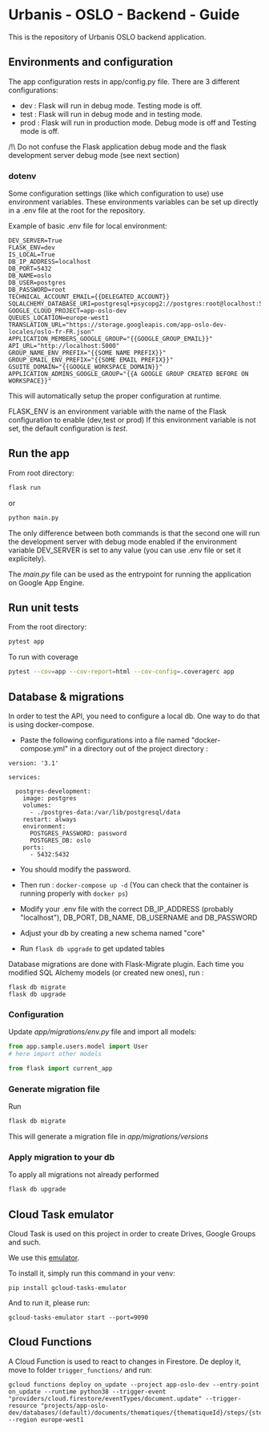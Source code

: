 # Urbanis - OSLO - Backend - Guide

This is the repository of Urbanis OSLO backend application.

## Environments and configuration
The app configuration rests in app/config.py file.
There are 3 different configurations:
- dev : Flask will run in debug mode. Testing mode is off.
- test : Flask will run in debug mode and in testing mode.
- prod : Flask will run in production mode. Debug mode is off and Testing mode is off.

/!\ Do not confuse the Flask application debug mode and the flask development server debug mode (see next section)

### dotenv 
Some configuration settings (like which configuration to use) use environment variables.
These environments variables can be set up directly in a .env file at the root for the repository.

Example of basic .env file for local environment:
```
DEV_SERVER=True
FLASK_ENV=dev
IS_LOCAL=True
DB_IP_ADDRESS=localhost
DB_PORT=5432
DB_NAME=oslo
DB_USER=postgres
DB_PASSWORD=root
TECHNICAL_ACCOUNT_EMAIL={{DELEGATED_ACCOUNT}}
SQLALCHEMY_DATABASE_URI=postgresql+psycopg2://postgres:root@localhost:5432/oslo
GOOGLE_CLOUD_PROJECT=app-oslo-dev
QUEUES_LOCATION=europe-west1
TRANSLATION_URL="https://storage.googleapis.com/app-oslo-dev-locales/oslo-fr-FR.json"
APPLICATION_MEMBERS_GOOGLE_GROUP="{{GOOGLE_GROUP_EMAIL}}"
API_URL="http://localhost:5000"
GROUP_NAME_ENV_PREFIX="{{SOME NAME PREFIX}}"
GROUP_EMAIL_ENV_PREFIX="{{SOME EMAIL PREFIX}}"
GSUITE_DOMAIN="{{GOOGLE_WORKSPACE_DOMAIN}}"
APPLICATION_ADMINS_GOOGLE_GROUP="{{A GOOGLE GROUP CREATED BEFORE ON WORKSPACE}}"
```

This will automatically setup the proper configuration at runtime.

FLASK_ENV is an environment variable with the name of the Flask configuration to enable (dev,test or prod)
If this environment variable is not set, the default configuration is *test*.

## Run the app
From root directory:
```bash
flask run
```
or
```bash
python main.py
```

The only difference between both commands is that the second one will run the development server with debug mode enabled if the environment variable DEV_SERVER is set to any value (you can use .env file or set it explicitely).

The _main.py_ file can be used as the entrypoint for running the application on Google App Engine.


## Run unit tests
From the root directory:
```bash
pytest app
```

To run with coverage
```bash
pytest --cov=app --cov-report=html --cov-config=.coveragerc app
```

## Database & migrations

In order to test the API, you need to configure a local db.
One way to do that is using docker-compose.

- Paste the following configurations into a file named "docker-compose.yml" in a directory out of the project directory :

```
version: '3.1'

services:

  postgres-development:
    image: postgres
    volumes:
      - ./postgres-data:/var/lib/postgresql/data
    restart: always
    environment:
      POSTGRES_PASSWORD: password
      POSTGRES_DB: oslo
    ports:
      - 5432:5432
```

- You should modify the password.
- Then run : 
```docker-compose up -d```
(You can check that the container is running properly with ```docker ps```)

- Modify your .env file with the correct DB_IP_ADDRESS (probably "localhost"), DB_PORT, DB_NAME, DB_USERNAME and DB_PASSWORD
- Adjust your db by creating a new schema named "core"
- Run ````flask db upgrade```` to get updated tables


Database migrations are done with Flask-Migrate plugin.
Each time you modified SQL Alchemy models (or created new ones), run :
````
flask db migrate
flask db upgrade
````


### Configuration
Update _app/migrations/env.py_ file and import all models:

```python
from app.sample.users.model import User
# here import other models

from flask import current_app
``` 

### Generate migration file
Run
```bash
flask db migrate
```

This will generate a migration file in _app/migrations/versions_

### Apply migration to your db
To apply all migrations not already performed

```bash
flask db upgrade
```


## Cloud Task emulator
Cloud Task is used on this project in order to create Drives, Google Groups and such.

We use this [emulator](https://pypi.org/project/gcloud-tasks-emulator/).

To install it, simply run this command in your venv: 
```shell
pip install gcloud-tasks-emulator
```

And to run it, please run:
```shell
gcloud-tasks-emulator start --port=9090
```

## Cloud Functions
A Cloud Function is used to react to changes in Firestore.
De deploy it, move to folder `trigger_functions/` and run:

```shell
gcloud functions deploy on_update --project app-oslo-dev --entry-point on_update --runtime python38 --trigger-event "providers/cloud.firestore/eventTypes/document.update" --trigger-resource "projects/app-oslo-dev/databases/(default)/documents/thematiques/{thematiqueId}/steps/{stepId}" --region europe-west1
```
